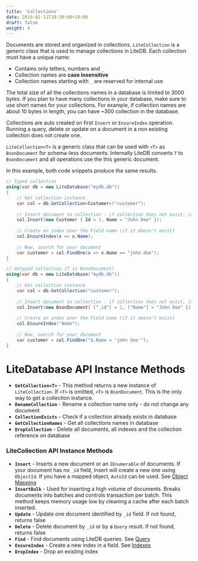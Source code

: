```yaml
---
title: 'Collections'
date: 2019-02-11T19:30:08+10:00
draft: false
weight: 4
---
```


Documents are stored and organized in collections. `LiteCollection` is a generic class that is used to manage collections in LiteDB. Each collection must have a unique name:

- Contains only letters, numbers and `_`
- Collection names are **case insensitive**
- Collection names starting with `_` are reserved for internal use

The total size of all the collections names in a database is limited to 3000 bytes. If you plan to have many collections in your database, make sure to use short names for your collections. For example, if collection names are about 10 bytes in length, you can have ~300 collection in the database.

Collections are auto created on first `Insert` or `EnsureIndex` operation. Running a query, delete or update on a document in a non existing collection does not create one.

`LiteCollection<T>` is a generic class that can be used with `<T>` as `BsonDocument` for schema-less documents.  Internally LiteDB converts `T` to `BsonDocument` and all operations use the this generic document.

In this example, both code snippets produce the same results.

```C#
// Typed collection
using(var db = new LiteDatabase("mydb.db"))
{
    // Get collection instance
    var col = db.GetCollection<Customer>("customer");
    
    // Insert document to collection - if collection does not exist, it is created
    col.Insert(new Customer { Id = 1, Name = "John Doe" });
    
    // Create an index over the Field name (if it doesn't exist)
    col.EnsureIndex(x => x.Name);
    
    // Now, search for your document
    var customer = col.FindOne(x => x.Name == "john doe");
}

// Untyped collection (T is BsonDocument)
using(var db = new LiteDatabase("mydb.db"))
{
    // Get collection instance
    var col = db.GetCollection("customer");
    
    // Insert document to collection - if collection does not exist, it is created
    col.Insert(new BsonDocument{ ["_id"] = 1, ["Name"] = "John Doe" });
    
    // Create an index over the Field name (if it doesn't exist)
    col.EnsureIndex("Name");
    
    // Now, search for your document
    var customer = col.FindOne("$.Name = 'john doe'");
}
```
# LiteDatabase API Instance Methods

- **`GetCollection<T>`** - This method returns a new instance of `LiteCollection`. If `<T>` is omitted, `<T>` is `BsonDocument`. This is the only way to get a collection instance.
- **`RenameCollection`** - Rename a collection name only - do not change any document
- **`CollectionExists`** - Check if a collection already exists in database
- **`GetCollectionNames`** - Get all collections names in database
- **`DropCollection`** - Delete all documents, all indexes and the collection reference on database

### LiteCollection API Instance Methods

- **`Insert`** - Inserts a new document or an `IEnumerable` of documents. If your document has no `_id` field, Insert will create a new one using `ObjectId`. If you have a mapped object, `AutoId` can be used. See [Object Mapping](Object-Mapping)
- **`InsertBulk`** - Used for inserting a high volume of documents. Breaks documents into batches and controls transaction per batch. This method keeps memory usage low by cleaning a cache after each batch inserted.
- **`Update`** - Update one document identified by `_id` field. If not found, returns false
- **`Delete`** - Delete document by `_id` or by a `Query` result. If not found, returns false
- **`Find`** - Find documents using LiteDB queries. See [Query](Queries)
- **`EnsureIndex`** - Create a new index in a field. See [Indexes](Indexes)
- **`DropIndex`** - Drop an existing index
